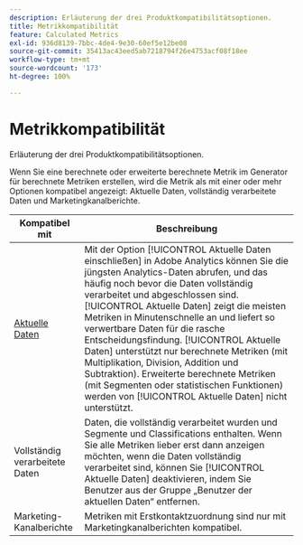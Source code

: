 ```yaml
---
description: Erläuterung der drei Produktkompatibilitätsoptionen.
title: Metrikkompatibilität
feature: Calculated Metrics
exl-id: 936d8139-7bbc-4de4-9e30-60ef5e12be08
source-git-commit: 35413ac43eed5ab7218794f26e4753acf08f18ee
workflow-type: tm+mt
source-wordcount: '173'
ht-degree: 100%

---
```


# Metrikkompatibilität

Erläuterung der drei Produktkompatibilitätsoptionen.

Wenn Sie eine berechnete oder erweiterte berechnete Metrik im Generator für berechnete Metriken erstellen, wird die Metrik als mit einer oder mehr Optionen kompatibel angezeigt: Aktuelle Daten, vollständig verarbeitete Daten und Marketingkanalberichte.

| Kompatibel mit | Beschreibung |
| --- | --- |
| [Aktuelle Daten](https://experienceleague.adobe.com/docs/analytics/analyze/reports-analytics/current-data.html?lang=de) | Mit der Option [!UICONTROL Aktuelle Daten einschließen] in Adobe Analytics können Sie die jüngsten Analytics-Daten abrufen, und das häufig noch bevor die Daten vollständig verarbeitet und abgeschlossen sind. [!UICONTROL Aktuelle Daten] zeigt die meisten Metriken in Minutenschnelle an und liefert so verwertbare Daten für die rasche Entscheidungsfindung. [!UICONTROL Aktuelle Daten] unterstützt nur berechnete Metriken (mit Multiplikation, Division, Addition und Subtraktion). Erweiterte berechnete Metriken (mit Segmenten oder statistischen Funktionen) werden von [!UICONTROL Aktuelle Daten] nicht unterstützt. |
| Vollständig verarbeitete Daten | Daten, die vollständig verarbeitet wurden und Segmente und Classifications enthalten. Wenn Sie alle Metriken lieber erst dann anzeigen möchten, wenn die Daten vollständig verarbeitet sind, können Sie [!UICONTROL Aktuelle Daten] deaktivieren, indem Sie Benutzer aus der Gruppe „Benutzer der aktuellen Daten“ entfernen. |
| Marketing-Kanalberichte | Metriken mit Erstkontaktzuordnung sind nur mit Marketingkanalberichten kompatibel. |